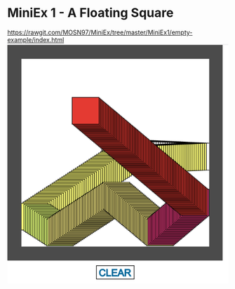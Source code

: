 # MiniEx 1 - A Floating Square
https://rawgit.com/MOSN97/MiniEx/tree/master/MiniEx1/empty-example/index.html
![alt text](https://github.com/MOSN97/MiniEx/blob/master/MiniEx1/Screenshot_2.png)
